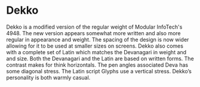 Dekko
=====

Dekko is a modified version of the regular weight of Modular InfoTech's 4948. 
The new version appears somewhat more written and also more regular in appearance and weight. 
The spacing of the design is now wider allowing for it to be used at smaller sizes on screens. 
Dekko also comes with a complete set of Latin which matches the Devanagari in weight and and size. 
Both the Devanagari and the Latin are based on written forms. The contrast makes for think horizontals. 
The pen angles associated Deva has some diagonal stress. The Latin script Glyphs use a vertical stress.
Dekko’s personality is both warmly casual.
